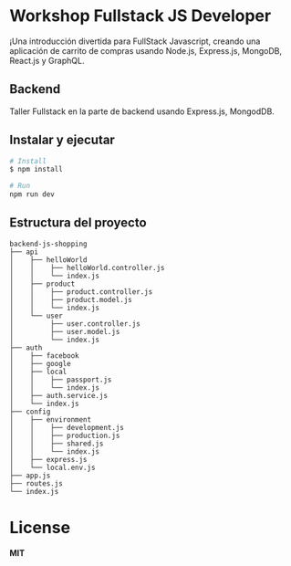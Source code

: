 # Workshop Fullstack JS Developer

¡Una introducción divertida para FullStack Javascript, creando una aplicación de carrito de compras usando Node.js, Express.js, MongoDB, React.js y GraphQL.

## Backend
Taller Fullstack en la parte de backend usando Express.js, MongodDB.

## Instalar y ejecutar
```bash
# Install
$ npm install

# Run
npm run dev
```
## Estructura del proyecto
```
backend-js-shopping
├── api
│    ├── helloWorld
│    │    ├── helloWorld.controller.js
│    │    └── index.js
│    ├── product
│    │    ├── product.controller.js
│    │    ├── product.model.js
│    │    └── index.js
│    └── user
│         ├── user.controller.js
│         ├── user.model.js
│         └── index.js
├── auth
│    ├── facebook
│    ├── google
│    ├── local
│    │    ├── passport.js
│    │    └── index.js
│    ├── auth.service.js
│    └── index.js
├── config
│    ├── environment
│    │    ├── development.js
│    │    ├── production.js
│    │    ├── shared.js
│    │    └── index.js
│    ├── express.js
│    └── local.env.js
├── app.js
├── routes.js
└── index.js
```
# License

**MIT**
